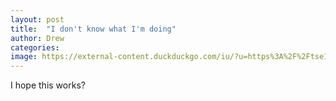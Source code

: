 ```yaml
---
layout: post
title:  "I don't know what I'm doing"
author: Drew
categories:
image: https://external-content.duckduckgo.com/iu/?u=https%3A%2F%2Ftse1.mm.bing.net%2Fth%3Fid%3DOIP._YG3v6j9oeI2a1TbCZrh3gHaFj%26pid%3DApi&f=1
---
```


I hope this works?
